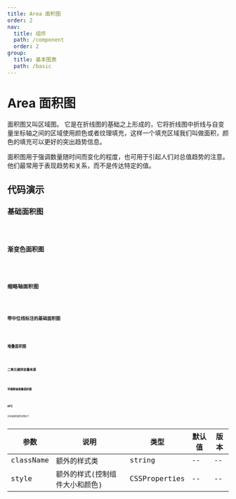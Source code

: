 ```yaml
---
title: Area 面积图
order: 2
nav:
  title: 组件
  path: /component
  order: 2
group:
  title: 基本图表
  path: /basic
---
```


# Area 面积图

面积图又叫区域图。 它是在折线图的基础之上形成的，它将折线图中折线与自变量坐标轴之间的区域使用颜色或者纹理填充，这样一个填充区域我们叫做面积，颜色的填充可以更好的突出趋势信息。

面积图用于强调数量随时间而变化的程度，也可用于引起人们对总值趋势的注意。他们最常用于表现趋势和关系，而不是传达特定的值。

## 代码演示

### 基础面积图

<code src="./demo/demo-01.tsx" />

### 渐变色面积图

<code src="./demo/demo-02.tsx" />

### 缩略轴面积图

<code src="./demo/demo-03.tsx" />

### 带中位线标注的基础面积图

<code src="./demo/demo-04.tsx" />

### 堆叠面积图

<code src="./demo/demo-05.tsx" />

### 二氧化碳排放量来源

<code src="./demo/demo-06.tsx" />

### 带缩略轴堆叠面积图

<code src="./demo/demo-07.tsx" />

## API

文本链接的属性说明如下：

| 参数      | 说明                           | 类型          | 默认值 | 版本 |
| --------- | ------------------------------ | ------------- | ------ | ---- |
| className | 额外的样式类                   | string        | --     | --   |
| style     | 额外的样式(控制组件大小和颜色) | CSSProperties | --     | --   |
